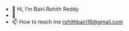 - 👋 Hi, I’m Bairi.Rohith Reddy
- 👀 
- 📫 How to reach me rohithbairi16@gmail.com

<!---
BairiRohithReddy/BairiRohithReddy is a ✨ special ✨ repository because its `README.md` (this file) appears on your GitHub profile.
You can click the Preview link to take a look at your changes.
--->

